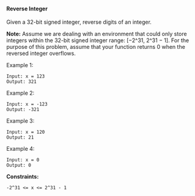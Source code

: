 #### Reverse Integer

Given a 32-bit signed integer, reverse digits of an integer.

**Note:**
Assume we are dealing with an environment that could only store integers within the 32-bit signed integer range: [−2^31,  2^31 − 1]. For the purpose of this problem, assume that your function returns 0 when the reversed integer overflows.


Example 1:
```
Input: x = 123
Output: 321
```

Example 2:
```
Input: x = -123
Output: -321
```

Example 3:
```
Input: x = 120
Output: 21
```

Example 4:
```
Input: x = 0
Output: 0
```
 

**Constraints:**
```
-2^31 <= x <= 2^31 - 1
```